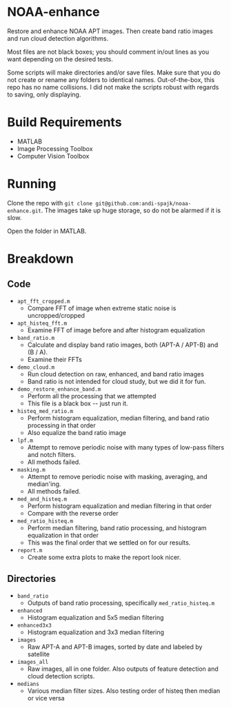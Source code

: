 # NOAA-enhance

Restore and enhance NOAA APT images. Then create band ratio images and run
cloud detection algorithms.

Most files are not black boxes; you should comment in/out lines as you want
depending on the desired tests.

Some scripts will make directories and/or save files. Make sure that you do not
create or rename any folders to identical names. Out-of-the-box, this repo has
no name collisions. I did not make the scripts robust with regards to saving,
only displaying.

# Build Requirements

* MATLAB
* Image Processing Toolbox
* Computer Vision Toolbox

# Running

Clone the repo with `git clone git@github.com:andi-spajk/noaa-enhance.git`. The
images take up huge storage, so do not be alarmed if it is slow.

Open the folder in MATLAB.

# Breakdown

## Code

* `apt_fft_cropped.m`
    * Compare FFT of image when extreme static noise is uncropped/cropped
* `apt_histeq_fft.m`
    * Examine FFT of image before and after histogram equalization
* `band_ratio.m`
    * Calculate and display band ratio images, both (APT-A / APT-B) and (B / A).
    * Examine their FFTs
* `demo_cloud.m`
    * Run cloud detection on raw, enhanced, and band ratio images 
    * Band ratio is not intended for cloud study, but we did it for fun.
* `demo_restore_enhance_band.m`
    * Perform all the processing that we attempted
    * This file is a black box -- just run it.
* `histeq_med_ratio.m`
    * Perform histogram equalization, median filtering, and band ratio processing in that order
    * Also equalize the band ratio image
* `lpf.m`
    * Attempt to remove periodic noise with many types of low-pass filters and notch filters.
    * All methods failed.
* `masking.m`
    * Attempt to remove periodic noise with masking, averaging, and median'ing.
    * All methods failed.
* `med_and_histeq.m`
    * Perform histogram equalization and median filtering in that order
    * Compare with the reverse order
* `med_ratio_histeq.m`
    * Perform median filtering, band ratio processing, and histogram equalization in that order
    * This was the final order that we settled on for our results.
* `report.m`
    * Create some extra plots to make the report look nicer.

## Directories

* `band_ratio`
    * Outputs of band ratio processing, specifically `med_ratio_histeq.m`
* `enhanced`
    * Histogram equalization and 5x5 median filtering
* `enhanced3x3`
    * Histogram equalization and 3x3 median filtering
* `images`
    * Raw APT-A and APT-B images, sorted by date and labeled by satellite
* `images_all`
    * Raw images, all in one folder. Also outputs of feature detection and cloud
      detection scripts.
* `medians`
    * Various median filter sizes. Also testing order of histeq then median or
      vice versa
